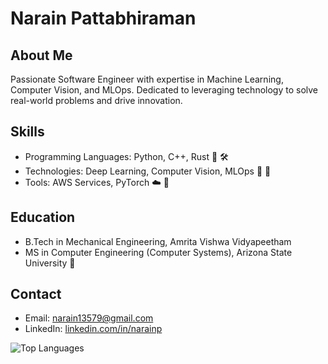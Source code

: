 # Narain Pattabhiraman

## About Me
Passionate Software Engineer with expertise in Machine Learning, Computer Vision, and MLOps. Dedicated to leveraging technology to solve real-world problems and drive innovation.

## Skills
- Programming Languages: Python, C++, Rust  :snake: :hammer_and_wrench:
- Technologies: Deep Learning, Computer Vision, MLOps  :telescope: :robot:
- Tools: AWS Services, PyTorch :cloud: :test_tube:

## Education
- B.Tech in Mechanical Engineering, Amrita Vishwa Vidyapeetham
- MS in Computer Engineering (Computer Systems), Arizona State University :school_satchel:

## Contact
- Email: narain13579@gmail.com
- LinkedIn: [linkedin.com/in/narainp](https://www.linkedin.com/in/narainp)

<!--
**narain1/narain1** is a ✨ _special_ ✨ repository because its `README.md` (this file) appears on your GitHub profile.

Here are some ideas to get you started:

- 🔭 I’m currently working on ...
- 🌱 I’m currently learning ...
- 👯 I’m looking to collaborate on ...
- 🤔 I’m looking for help with ...
- 💬 Ask me about ...
- 📫 How to reach me: ...
- 😄 Pronouns: ...
- ⚡ Fun fact: ...
-->

![Top Languages](https://github-readme-stats.vercel.app/api/top-langs/?username=narain1&layout=compact)
